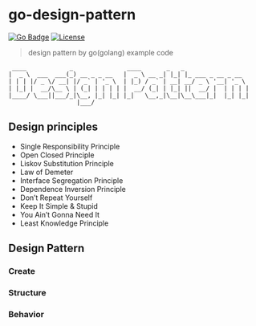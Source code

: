 go-design-pattern
===

[![Go Badge](https://img.shields.io/badge/go-v1.16-blue)](https://golang.org/)
[![License](https://img.shields.io/badge/License-Apache%202.0-blue.svg)](https://opensource.org/licenses/Apache-2.0)

> design pattern by go(golang) example code

```text
 ____            _               ____       _   _
|  _ \  ___  ___(_) __ _ _ __   |  _ \ __ _| |_| |_ ___ _ __ _ __
| | | |/ _ \/ __| |/ _` | '_ \  | |_) / _` | __| __/ _ \ '__| '_ \
| |_| |  __/\__ \ | (_| | | | | |  __/ (_| | |_| ||  __/ |  | | | |
|____/ \___||___/_|\__, |_| |_| |_|   \__,_|\__|\__\___|_|  |_| |_|
                   |___/
```

## Design principles

- Single Responsibility Principle
- Open Closed Principle
- Liskov Substitution Principle
- Law of Demeter
- Interface Segregation Principle
- Dependence Inversion Principle
- Don’t Repeat Yourself
- Keep It Simple & Stupid
- You Ain’t Gonna Need It
- Least Knowledge Principle

## Design Pattern

### Create

### Structure

### Behavior
